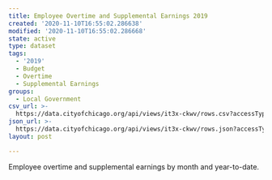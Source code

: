 ```yaml
---
title: Employee Overtime and Supplemental Earnings 2019
created: '2020-11-10T16:55:02.286638'
modified: '2020-11-10T16:55:02.286668'
state: active
type: dataset
tags:
  - '2019'
  - Budget
  - Overtime
  - Supplemental Earnings
groups:
  - Local Government
csv_url: >-
  https://data.cityofchicago.org/api/views/it3x-ckwv/rows.csv?accessType=DOWNLOAD
json_url: >-
  https://data.cityofchicago.org/api/views/it3x-ckwv/rows.json?accessType=DOWNLOAD
layout: post

---
```

Employee overtime and supplemental earnings by month and year-to-date.
